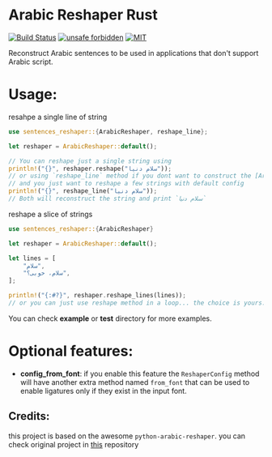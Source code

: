 # Arabic Reshaper Rust
[![Build Status](https://github.com/YouKnow-sys/ar-reshaper/actions/workflows/rust.yml/badge.svg)](https://github.com/YouKnow-sys/ar-reshaper/actions?workflow=Rust%20CI)
[![unsafe forbidden](https://img.shields.io/badge/unsafe-forbidden-success.svg)](https://github.com/rust-secure-code/safety-dance/)
[![MIT](https://img.shields.io/badge/license-MIT-blue.svg)](https://github.com/YouKnow-sys/ar-reshaper/blob/master/LICENSE-MIT)

Reconstruct Arabic sentences to be used in applications that don't support Arabic script.

# Usage:
resahpe a single line of string
```rs
use sentences_reshaper::{ArabicReshaper, reshape_line};

let reshaper = ArabicReshaper::default();

// You can reshape just a single string using
println!("{}", reshaper.reshape("سلام دنیا"));
// or using `reshape_line` method if you dont want to construct the [ArabicReshaper]
// and you just want to reshape a few strings with default config
println!("{}", reshape_line("سلام دنیا"));
// Both will reconstruct the string and print `ﺳﻼﻡ ﺩﻧﯿﺎ`
```
reshape a slice of strings
```rs
use sentences_reshaper::{ArabicReshaper}

let reshaper = ArabicReshaper::default();

let lines = [
    "سلام",
    "سلام، خوبی؟",
];

println!("{:#?}", reshaper.reshape_lines(lines));
// or you can just use reshape method in a loop... the choice is yours.
```
You can check **example** or **test** directory for more examples.

# Optional features:
- **config_from_font**: if you enable this feature the `ReshaperConfig` method will have another extra
method named `from_font` that can be used to enable ligatures only if they exist in the input font.

## Credits:
this project is based on the awesome `python-arabic-reshaper`.
you can check original project in [this](https://github.com/mpcabd/python-arabic-reshaper) repository